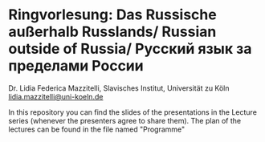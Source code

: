 # Ringvorlesung: Dаs Russische außerhalb Russlands/ Russian outside of Russia/ Русский язык за пределами России
Dr. Lidia Federica Mazzitelli, Slavisches Institut, Universität zu Köln 
lidia.mazzitelli@uni-koeln.de

In this repository you can find the slides of the presentations in the Lecture series (whenever the presenters agree to share them).
The plan of the lectures can be found in the file named "Programme"
